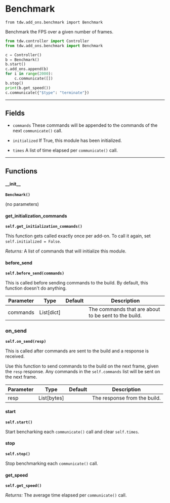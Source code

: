 # Benchmark

`from tdw.add_ons.benchmark import Benchmark`

Benchmark the FPS over a given number of frames.

```python
from tdw.controller import Controller
from tdw.add_ons.benchmark import Benchmark

c = Controller()
b = Benchmark()
b.start()
c.add_ons.append(b)
for i in range(2000):
    c.communicate([])
b.stop()
print(b.get_speed())
c.communicate({"$type": "terminate"})
```

***

## Fields

- `commands` These commands will be appended to the commands of the next `communicate()` call.

- `initialized` If True, this module has been initialized.

- `times` A list of time elapsed per `communicate()` call.

***

## Functions

#### \_\_init\_\_

**`Benchmark()`**

(no parameters)

#### get_initialization_commands

**`self.get_initialization_commands()`**

This function gets called exactly once per add-on. To call it again, set `self.initialized = False`.

_Returns:_  A list of commands that will initialize this module.

#### before_send

**`self.before_send(commands)`**

This is called before sending commands to the build. By default, this function doesn't do anything.

| Parameter | Type | Default | Description |
| --- | --- | --- | --- |
| commands |  List[dict] |  | The commands that are about to be sent to the build. |

### on_send

**`self.on_send(resp)`**

This is called after commands are sent to the build and a response is received.

Use this function to send commands to the build on the next frame, given the `resp` response.
Any commands in the `self.commands` list will be sent on the next frame.

| Parameter | Type | Default | Description |
| --- | --- | --- | --- |
| resp |  List[bytes] |  | The response from the build. |

#### start

**`self.start()`**

Start bencharking each `communicate()` call and clear `self.times`.

#### stop

**`self.stop()`**

Stop benchmarking each `communicate()` call.

#### get_speed

**`self.get_speed()`**

_Returns:_  The average time elapsed per `communicate()` call.


